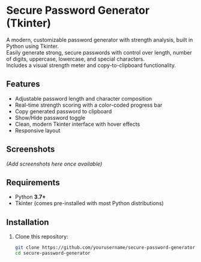 # Secure Password Generator (Tkinter)

A modern, customizable password generator with strength analysis, built in Python using Tkinter.  
Easily generate strong, secure passwords with control over length, number of digits, uppercase, lowercase, and special characters.  
Includes a visual strength meter and copy-to-clipboard functionality.

## Features
- Adjustable password length and character composition
- Real-time strength scoring with a color-coded progress bar
- Copy generated password to clipboard
- Show/Hide password toggle
- Clean, modern Tkinter interface with hover effects
- Responsive layout

## Screenshots
*(Add screenshots here once available)*

## Requirements
- Python **3.7+**
- Tkinter (comes pre-installed with most Python distributions)

## Installation
1. Clone this repository:
   ```bash
   git clone https://github.com/yourusername/secure-password-generator.git
   cd secure-password-generator

